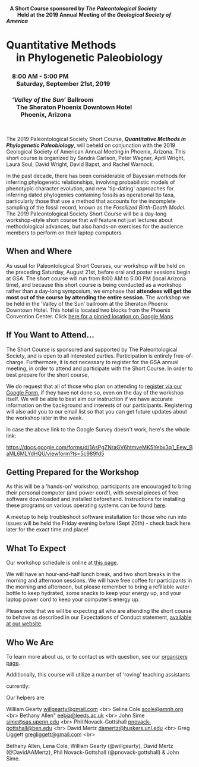 #### &nbsp;&nbsp; A Short Course sponsored by *The Paleontological Society* <br/> &nbsp;&nbsp; &nbsp;&nbsp; &nbsp;&nbsp; Held at the 2019 Annual Meeting of the *Geological Society of America*

# **Quantitative Methods**<br/> &nbsp;&nbsp;&nbsp; in **Phylogenetic Paleobiology**

### &nbsp;&nbsp;&nbsp;  8:00 AM - 5:00 PM <br/> &nbsp;&nbsp;&nbsp; &nbsp;&nbsp; Saturday, September 21st, 2019

### &nbsp;&nbsp;&nbsp; ‘*Valley of the Sun*’ Ballroom <br/> &nbsp;&nbsp;&nbsp; &nbsp;&nbsp; The Sheraton Phoenix Downtown Hotel <br/> &nbsp;&nbsp;&nbsp; &nbsp;&nbsp; &nbsp;&nbsp; Phoenix, Arizona
    
&nbsp;
&nbsp;

The 2019 Paleontological Society Short Course, ***Quantitative Methods in Phylogenetic Paleobiology***, will beheld on conjunction with the 2019 Geological Society of American Annual Meeting in Phoenix, Arizona. This short course is organized by Sandra Carlson, Peter Wagner, April Wright, Laura Soul, David Wright, David Bapst, and Rachel Warnock. 

In the past decade, there has been considerable of Bayesian methods for inferring phylogenetic relationships, involving probabilistic models of phenotypic character evolution, and new 'tip-dating' approaches for inferring dated phylogenies containing fossils as operational tip taxa, particularly those that use a method that accounts for the incomplete sampling of the fossil record, known as the *Fossilized Birth-Death Model*. The 2019 Paleontological Society Short Course will be a day-long workshop-style short course that will feature not just lectures about methodological advances, but also hands-on exercises for the audience members to perform on their laptop computers.

## When and Where

As usual for Paleontological Short Courses, our workshop will be held on the preceding Saturday, August 21st, before oral and poster sessions begin at GSA. The short course will run from 8:00 AM to 5:00 PM (local Arizona time), and because this short course is being conducted as a workshop rather than a day-long symposium, we emphase that **attendees will get the most out of the course by attending the entire session**. The workshop we be held in the ‘Valley of the Sun’ ballroom at the Sheraton Phoenix Downtown Hotel. This hotel is located two blocks from the Phoenix Convention Center. Click [here for a pinned location on Google Maps](https://goo.gl/maps/h2arwUPWQLysU3N36).

## If You Want to Attend...

The Short Course is sponsored and supported by The Paleontological Society, and is open to all interested parties. Participation is entirely free-of-charge. Furthermore, it is *not* necessary to register for the GSA annual meeting, in order to attend and participate with the Short Course. In order to best prepare for the short course,

We do request that all of those who plan on attending to [register via our Google Form](https://docs.google.com/forms/d/1AsPgZNraGV6htmveMK5Yebx3q1_Eew_BaML6MLYdHQU/viewform?ts=5c989fd5), if they have not done so, even on the day of the workshop itself. We will be able to best aim our instruction if we have accurate information on the background and interests of our participants. Registering will also add you to our email list so that you can get future updates about the workshop later in the week.

In case the above link to the Google Survey doesn't work, here's the whole link:

https://docs.google.com/forms/d/1AsPgZNraGV6htmveMK5Yebx3q1_Eew_BaML6MLYdHQU/viewform?ts=5c989fd5

## Getting Prepared for the Workshop

As this will be a 'hands-on' workshop, participants are encouraged to bring their personal computer (and power cord!), with several pieces of free software downloaded and installed beforehand.  Instructions for installing these programs on various operating systems can be found [here](https://dwbapst.github.io/PaleoSoc_phylo_short_course_2019/articles/install_main.html).

A meetup to help troubleshoot software installation for those who run into issues will be held the Friday evening before (Sept 20th) - check back here later for the exact time and place!

## What To Expect

Our workshop schedule is online at [this page](https://dwbapst.github.io/PaleoSoc_phylo_short_course_2019/articles/schedule.html).

We will have an hour-and-half lunch break, and two short breaks in the morning and afternoon sessions. We will have free coffee for participants in the morning and afternoon, but please remember to bring a refillable water bottle to keep hydrated, some snacks to keep your energy up, and your laptop power cord to keep your computer’s energy up.

Please note that we will be expecting all who are attending the short course to behave as described in our Expectations of Conduct statement, [available at our website](https://dwbapst.github.io/PaleoSoc_phylo_short_course_2019/articles/code_conduct.html).

## Who We Are










To learn more about us, or to contact us with question, see our [organizers page](https://dwbapst.github.io/PaleoSoc_phylo_short_course_2019/articles/organizers.html).




Additionally, this course will utilize a number of 'roving' teaching assistants 


currently: 


Our helpers are



William Gearty <willgearty@gmail.com> <br\>
Selina Cole <scole@amnh.org> <br\>
Bethany Allen" <eebja@leeds.ac.uk> <br\> 
John Sime <sime@sas.upenn.edu> <br\>
Phil Novack-Gottshall <pnovack-gottshall@ben.edu> <br\> 
David Mertz <damertz@huskers.unl.edu> <br\>
Greg Liggett <gregliggett@gmail.com> <br\>
    

Bethany Allen, 
Lena Cole, William Gearty (@willgearty), David Mertz (@DavidAAMertz), Phil Novack-Gottshall (@pnovack-gottshall) & John Sime.  





